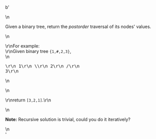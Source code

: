b'<div class="question-description">\n<p><p>Given a binary tree, return the <i>postorder</i> traversal of its nodes\' values.</p>\n<p>\r\nFor example:<br/>\r\nGiven binary tree <code>{1,#,2,3}</code>,<br/>\n<pre>\r\n   1\r\n    \\\r\n     2\r\n    /\r\n   3\r\n</pre>\n</p>\n<p>\r\nreturn <code>[3,2,1]</code>.\r\n</p>\n<p><b>Note:</b> Recursive solution is trivial, could you do it iteratively?</p></p>\n</div>'